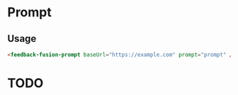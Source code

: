 # Prompt

## Usage

```html 
<feedback-fusion-prompt baseUrl="https://example.com" prompt="prompt" />
```

<feedback-fusion-prompt baseUrl="https://mock.mock" prompt="prompt" />

# TODO

<script setup>
import "../../../lib/dist/src/components/Prompt.js";
</script>
